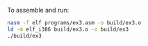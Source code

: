 To assemble and run:
```bash
nasm -f elf programs/ex3.asm -o build/ex3.o
ld -m elf_i386 build/ex3.o -o build/ex3
./build/ex3
```
